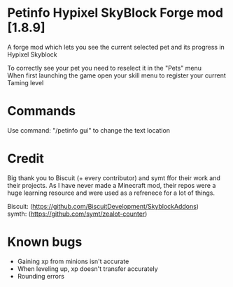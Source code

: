 # Petinfo Hypixel SkyBlock Forge mod [1.8.9]
A forge mod which lets you see the current selected pet and its progress in Hypixel Skyblock

To correctly see your pet you need to reselect it in the "Pets" menu  
When first launching the game open your skill menu to register your current Taming level

# Commands
Use command: "/petinfo gui" to change the text location  

# Credit
Big thank you to Biscuit (+ every contributor) and symt ffor their work and their projects.
As I have never made a Minecraft mod, their repos were a huge learning resource and were used as a refrenece for a lot of things.

Biscuit: (https://github.com/BiscuitDevelopment/SkyblockAddons)  
symth: (https://github.com/symt/zealot-counter)

# Known bugs 
* Gaining xp from minions isn't accurate
* When leveling up, xp doesn't transfer accurately
* Rounding errors
